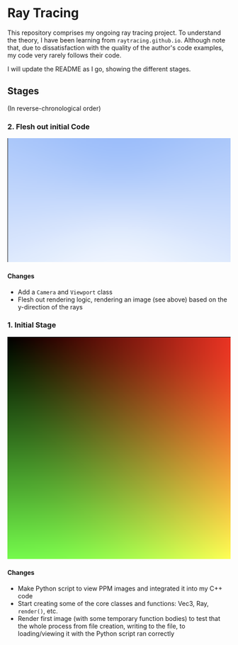 # Ray Tracing

This repository comprises my ongoing ray tracing project. To understand the theory, I have been learning from `raytracing.github.io`. Although note that, due to dissatisfaction with the quality of the author's code examples, my code very rarely follows their code.

I will update the README as I go, showing the different stages.

## Stages
(In reverse-chronological order)

### 2. Flesh out initial Code

![Output Image from this stage](./assets/stage_2.png)

#### Changes

- Add a `Camera` and `Viewport` class
- Flesh out rendering logic, rendering an image (see above) based on the y-direction of the rays

### 1. Initial Stage

![Output Image from this stage](./assets/stage_1.png)

#### Changes
- Make Python script to view PPM images and integrated it into my C++ code
- Start creating some of the core classes and functions: Vec3, Ray, `render()`, etc.
- Render first image (with some temporary function bodies) to test that the whole process from file creation, writing to the file, to loading/viewing it with the Python script ran correctly